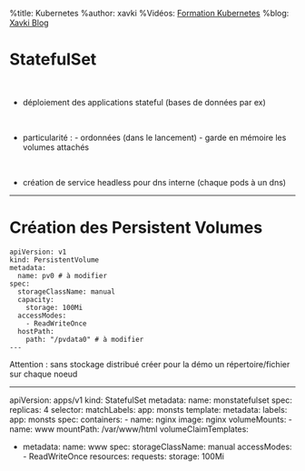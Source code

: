 %title: Kubernetes 
%author: xavki
%Vidéos: [Formation Kubernetes](https://www.youtube.com/playlist?list=PLn6POgpklwWqfzaosSgX2XEKpse5VY2v5)
%blog: [Xavki Blog](https://xavki.blog)

# StatefulSet


<br>

* déploiement des applications stateful (bases de données par ex)

<br>

* particularité :
		- ordonnées (dans le lancement)
		- garde en mémoire les volumes attachés

<br>

* création de service headless pour dns interne (chaque pods à un dns)

-----------------------------------------------------------------------

# Création des Persistent Volumes

```
apiVersion: v1
kind: PersistentVolume
metadata:
  name: pv0 # à modifier
spec:
  storageClassName: manual
  capacity:
    storage: 100Mi
  accessModes:
    - ReadWriteOnce
  hostPath:
    path: "/pvdata0" # à modifier
---
```

Attention : sans stockage distribué créer pour la démo un répertoire/fichier sur chaque noeud

------------------------------------------------------------------------

apiVersion: apps/v1
kind: StatefulSet
metadata:
  name: monstatefulset
spec:
  replicas: 4
  selector:
    matchLabels:
      app: monsts
  template:
    metadata:
      labels:
        app: monsts
    spec:
      containers:
      - name: nginx
        image: nginx
        volumeMounts:
        - name: www
          mountPath: /var/www/html
  volumeClaimTemplates:
  - metadata:
      name: www
    spec:
      storageClassName: manual
      accessModes:
        - ReadWriteOnce
      resources:
        requests:
          storage: 100Mi

